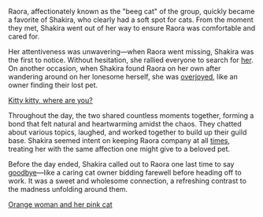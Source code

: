 <!-- title: Catlady -->
<!-- relationship: Big Pink Cat -->

Raora, affectionately known as the "beeg cat" of the group, quickly became a favorite of Shakira, who clearly had a soft spot for cats. From the moment they met, Shakira went out of her way to ensure Raora was comfortable and cared for.

Her attentiveness was unwavering—when Raora went missing, Shakira was the first to notice. Without hesitation, she rallied everyone to search for [her](https://www.youtube.com/watch?v=izEX6XKyApQ&t=3874s). On another occasion, when Shakira found Raora on her own after wandering around on her lonesome herself, she was [overjoyed](https://www.youtube.com/watch?v=izEX6XKyApQ&t=4707s), like an owner finding their lost pet.

[Kitty kitty, where are you?](#embed:https://www.youtube.com/live/izEX6XKyApQ?t=3874)

Throughout the day, the two shared countless moments together, forming a bond that felt natural and heartwarming amidst the chaos. They chatted about various topics, laughed, and worked together to build up their guild base. Shakira seemed intent on keeping Raora company at all [times](https://www.youtube.com/watch?v=izEX6XKyApQ&t=6381s), treating her with the same affection one might give to a beloved pet.

Before the day ended, Shakira called out to Raora one last time to say [goodbye](https://www.youtube.com/watch?v=izEX6XKyApQ&t=13636s)—like a caring cat owner bidding farewell before heading off to work. It was a sweet and wholesome connection, a refreshing contrast to the madness unfolding around them.

[Orange woman and her pink cat](#embed:https://www.youtube.com/live/izEX6XKyApQ?t=12541)
